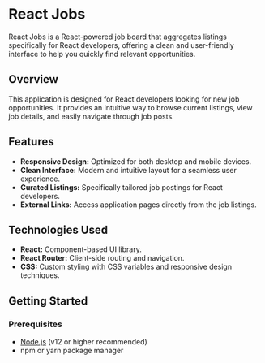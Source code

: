 # React Jobs

React Jobs is a React-powered job board that aggregates listings specifically for React developers, offering a clean and user-friendly interface to help you quickly find relevant opportunities.

## Overview

This application is designed for React developers looking for new job opportunities. It provides an intuitive way to browse current listings, view job details, and easily navigate through job posts.

## Features

- **Responsive Design:** Optimized for both desktop and mobile devices.
- **Clean Interface:** Modern and intuitive layout for a seamless user experience.
- **Curated Listings:** Specifically tailored job postings for React developers.
- **External Links:** Access application pages directly from the job listings.

## Technologies Used

- **React:** Component-based UI library.
- **React Router:** Client-side routing and navigation.
- **CSS:** Custom styling with CSS variables and responsive design techniques.

## Getting Started

### Prerequisites

- [Node.js](https://nodejs.org/) (v12 or higher recommended)
- npm or yarn package manager
